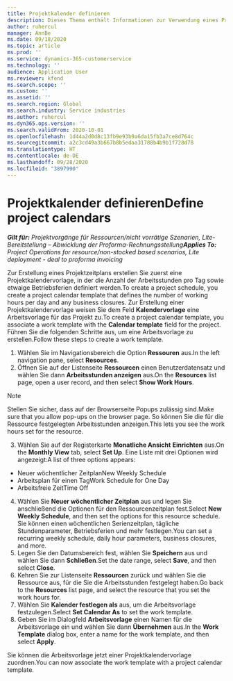 ```yaml
---
title: Projektkalender definieren
description: Dieses Thema enthält Informationen zur Verwendung eines Projektkalenders zum Verfolgen des Projektzeitplans.
author: ruhercul
manager: AnnBe
ms.date: 09/18/2020
ms.topic: article
ms.prod: ''
ms.service: dynamics-365-customerservice
ms.technology: ''
audience: Application User
ms.reviewer: kfend
ms.search.scope: ''
ms.custom: ''
ms.assetid: ''
ms.search.region: Global
ms.search.industry: Service industries
ms.author: ruhercul
ms.dyn365.ops.version: ''
ms.search.validFrom: 2020-10-01
ms.openlocfilehash: 1d44a2d0d8c13fb9e93b9a6da15fb3a7ce8d764c
ms.sourcegitcommit: a2c3cd49a3b667b8b5edaa31788b4b9b1f728d78
ms.translationtype: HT
ms.contentlocale: de-DE
ms.lasthandoff: 09/28/2020
ms.locfileid: "3897990"
---
```

# <a name="define-project-calendars"></a><span data-ttu-id="947a4-103">Projektkalender definieren</span><span class="sxs-lookup"><span data-stu-id="947a4-103">Define project calendars</span></span>

<span data-ttu-id="947a4-104">_**Gilt für:** Projektvorgänge für Ressourcen/nicht vorrätige Szenarien, Lite-Bereitstellung – Abwicklung der Proforma-Rechnungsstellung_</span><span class="sxs-lookup"><span data-stu-id="947a4-104">_**Applies To:** Project Operations for resource/non-stocked based scenarios, Lite deployment - deal to proforma invoicing_</span></span>

<span data-ttu-id="947a4-105">Zur Erstellung eines Projektzeitplans erstellen Sie zuerst eine Projektkalendervorlage, in der die Anzahl der Arbeitsstunden pro Tag sowie etwaige Betriebsferien definiert werden.</span><span class="sxs-lookup"><span data-stu-id="947a4-105">To create a project schedule, you create a project calendar template that defines the number of working hours per day and any business closures.</span></span> <span data-ttu-id="947a4-106">Zur Erstellung einer Projektkalendervorlage weisen Sie dem Feld **Kalendervorlage** eine Arbeitsvorlage für das Projekt zu.</span><span class="sxs-lookup"><span data-stu-id="947a4-106">To create a project calendar template, you associate a work template with the **Calendar template** field for the project.</span></span> <span data-ttu-id="947a4-107">Führen Sie die folgenden Schritte aus, um eine Arbeitsvorlage zu erstellen.</span><span class="sxs-lookup"><span data-stu-id="947a4-107">Follow these steps to create a work template.</span></span>

1. <span data-ttu-id="947a4-108">Wählen Sie im Navigationsbereich die Option **Ressouren** aus.</span><span class="sxs-lookup"><span data-stu-id="947a4-108">In the left navigation pane, select **Resources**.</span></span> 
2. <span data-ttu-id="947a4-109">Öffnen Sie auf der Listenseite **Ressourcen** einen Benutzerdatensatz und wählen Sie dann **Arbeitsstunden anzeigen** aus.</span><span class="sxs-lookup"><span data-stu-id="947a4-109">On the **Resources** list page, open a user record, and then select **Show Work Hours**.</span></span>

  > [!NOTE]
  > <span data-ttu-id="947a4-110">Stellen Sie sicher, dass auf der Browserseite Popups zulässig sind.</span><span class="sxs-lookup"><span data-stu-id="947a4-110">Make sure that you allow pop-ups on the browser page.</span></span> <span data-ttu-id="947a4-111">So können Sie die für die Ressource festgelegten Arbeitsstunden anzeigen.</span><span class="sxs-lookup"><span data-stu-id="947a4-111">This lets you see the work hours set for the resource.</span></span>
  
3. <span data-ttu-id="947a4-112">Wählen Sie auf der Registerkarte **Monatliche Ansicht** **Einrichten** aus.</span><span class="sxs-lookup"><span data-stu-id="947a4-112">On the **Monthly View** tab, select **Set Up**.</span></span> <span data-ttu-id="947a4-113">Eine Liste mit drei Optionen wird angezeigt:</span><span class="sxs-lookup"><span data-stu-id="947a4-113">A list of three options appears:</span></span> 

  - <span data-ttu-id="947a4-114">Neuer wöchentlicher Zeitplan</span><span class="sxs-lookup"><span data-stu-id="947a4-114">New Weekly Schedule</span></span>
  - <span data-ttu-id="947a4-115">Arbeitsplan für einen Tag</span><span class="sxs-lookup"><span data-stu-id="947a4-115">Work Schedule for One Day</span></span>
  - <span data-ttu-id="947a4-116">Arbeitsfreie Zeit</span><span class="sxs-lookup"><span data-stu-id="947a4-116">Time Off</span></span>

4. <span data-ttu-id="947a4-117">Wählen Sie **Neuer wöchentlicher Zeitplan** aus und legen Sie anschließend die Optionen für den Ressourcenzeitplan fest.</span><span class="sxs-lookup"><span data-stu-id="947a4-117">Select **New Weekly Schedule**, and then set the options for this resource schedule.</span></span> <span data-ttu-id="947a4-118">Sie können einen wöchentlichen Serienzeitplan, tägliche Stundenparameter, Betriebsferien und mehr festlegen.</span><span class="sxs-lookup"><span data-stu-id="947a4-118">You can set a recurring weekly schedule, daily hour parameters, business closures, and more.</span></span>
5. <span data-ttu-id="947a4-119">Legen Sie den Datumsbereich fest, wählen Sie **Speichern** aus und wählen Sie dann **Schließen**.</span><span class="sxs-lookup"><span data-stu-id="947a4-119">Set the date range, select **Save**, and then select **Close**.</span></span> 
6. <span data-ttu-id="947a4-120">Kehren Sie zur Listenseite **Ressourcen** zurück und wählen Sie die Ressource aus, für die Sie die Arbeitsstunden festgelegt haben.</span><span class="sxs-lookup"><span data-stu-id="947a4-120">Go back to the **Resources** list page, and select the resource that you set the work hours for.</span></span> 
7. <span data-ttu-id="947a4-121">Wählen Sie **Kalender festlegen als** aus, um die Arbeitsvorlage festzulegen.</span><span class="sxs-lookup"><span data-stu-id="947a4-121">Select **Set Calendar As** to set the work template.</span></span> 
8. <span data-ttu-id="947a4-122">Geben Sie im Dialogfeld **Arbeitsvorlage** einen Namen für die Arbeitsvorlage ein und wählen Sie dann **Übernehmen** aus.</span><span class="sxs-lookup"><span data-stu-id="947a4-122">In the **Work Template** dialog box, enter a name for the work template, and then select **Apply**.</span></span> 

<span data-ttu-id="947a4-123">Sie können die Arbeitsvorlage jetzt einer Projektkalendervorlage zuordnen.</span><span class="sxs-lookup"><span data-stu-id="947a4-123">You can now associate the work template with a project calendar template.</span></span>
